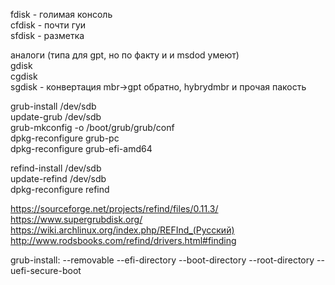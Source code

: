 fdisk - голимая консоль  
cfdisk - почти гуи  
sfdisk - разметка  
  
аналоги (типа для gpt, но по факту и и msdod умеют)  
gdisk  
cgdisk  
sgdisk - конвертация mbr->gpt  обратно, hybrydmbr и прочая пакость  
  
grub-install /dev/sdb  
update-grub /dev/sdb  
grub-mkconfig -o /boot/grub/grub/conf  
dpkg-reconfigure grub-pc  
dpkg-reconfigure grub-efi-amd64  
  
refind-install /dev/sdb  
update-refind /dev/sdb  
dpkg-reconfigure refind  

https://sourceforge.net/projects/refind/files/0.11.3/  
https://www.supergrubdisk.org/   
https://wiki.archlinux.org/index.php/REFInd_(Русский)  
http://www.rodsbooks.com/refind/drivers.html#finding  

grub-install:
--removable
--efi-directory
--boot-directory
--root-directory
--uefi-secure-boot
